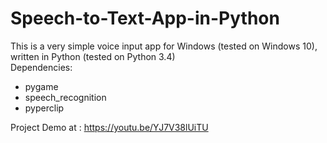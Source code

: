 # Speech-to-Text-App-in-Python
This is a very simple voice input app for Windows (tested on Windows 10), written in Python (tested on Python 3.4)  
Dependencies:   
  - pygame 
  - speech_recognition 
  - pyperclip 

Project Demo  at  :  https://youtu.be/YJ7V38lUiTU
